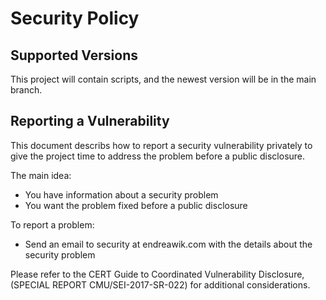 # Security Policy

## Supported Versions

This project will contain scripts, and the newest version will be in the main branch.

## Reporting a Vulnerability

This document describs how to report a security vulnerability privately to give the project time to address the problem before a public disclosure.

The main idea:

* You have information about a security problem
* You want the problem fixed before a public disclosure

To report a problem:

* Send an email to security at endreawik.com with the details about the security problem

Please refer to the CERT Guide to Coordinated Vulnerability Disclosure, (SPECIAL REPORT CMU/SEI-2017-SR-022) for additional considerations.

